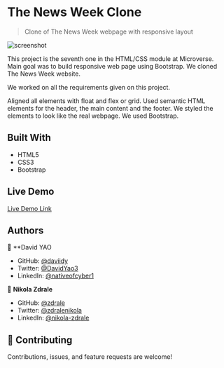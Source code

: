 # The News Week Clone

> Clone of The News Week webpage with responsive layout

![screenshot](assets/images/screenshot.png.png)

This project is the seventh one in the HTML/CSS module at Microverse. Main goal was to build responsive web page using Bootstrap. We cloned The News Week website.

We worked on all the requirements given on this project.

Aligned all elements with float and flex or grid.
Used semantic HTML elements for the header, the main content and the footer.
We styled the elements to look like the real webpage.
We used Bootstrap.
## Built With

- HTML5
- CSS3
- Bootstrap
## Live Demo

[Live Demo Link](https://raw.githack.com/daviidy/news-week-clone/feature-branch/index.html)

## Authors

👤 **David YAO

- GitHub: [@daviidy](https://github.com/daviidy)
- Twitter: [@DavidYao3](https://twitter.com/DavidYao3)
- LinkedIn: [@nativeofcyber1](https://twitter.com/nativeofcyber1)

👤 **Nikola Zdrale**

- GitHub: [@zdrale](https://github.com/zdrale)
- Twitter: [@zdralenikola](https://twitter.com/zdralenikola)
- LinkedIn: [@nikola-zdrale](https://www.linkedin.com/in/nikola-zdrale/)

## 🤝 Contributing

Contributions, issues, and feature requests are welcome!
